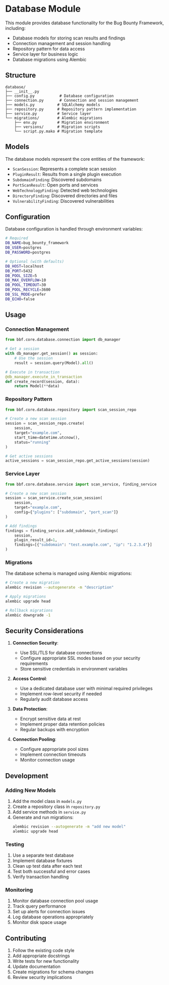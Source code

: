 # Database Module

This module provides database functionality for the Bug Bounty Framework, including:
- Database models for storing scan results and findings
- Connection management and session handling
- Repository pattern for data access
- Service layer for business logic
- Database migrations using Alembic

## Structure

```
database/
├── __init__.py
├── config.py           # Database configuration
├── connection.py       # Connection and session management
├── models.py          # SQLAlchemy models
├── repository.py      # Repository pattern implementation
├── service.py         # Service layer
└── migrations/        # Alembic migrations
    ├── env.py         # Migration environment
    ├── versions/      # Migration scripts
    └── script.py.mako # Migration template
```

## Models

The database models represent the core entities of the framework:

- `ScanSession`: Represents a complete scan session
- `PluginResult`: Results from a single plugin execution
- `SubdomainFinding`: Discovered subdomains
- `PortScanResult`: Open ports and services
- `WebTechnologyFinding`: Detected web technologies
- `DirectoryFinding`: Discovered directories and files
- `VulnerabilityFinding`: Discovered vulnerabilities

## Configuration

Database configuration is handled through environment variables:

```bash
# Required
DB_NAME=bug_bounty_framework
DB_USER=postgres
DB_PASSWORD=postgres

# Optional (with defaults)
DB_HOST=localhost
DB_PORT=5432
DB_POOL_SIZE=5
DB_MAX_OVERFLOW=10
DB_POOL_TIMEOUT=30
DB_POOL_RECYCLE=3600
DB_SSL_MODE=prefer
DB_ECHO=false
```

## Usage

### Connection Management

```python
from bbf.core.database.connection import db_manager

# Get a session
with db_manager.get_session() as session:
    # Use the session
    result = session.query(Model).all()

# Execute in transaction
@db_manager.execute_in_transaction
def create_record(session, data):
    return Model(**data)
```

### Repository Pattern

```python
from bbf.core.database.repository import scan_session_repo

# Create a new scan session
session = scan_session_repo.create(
    session,
    target="example.com",
    start_time=datetime.utcnow(),
    status="running"
)

# Get active sessions
active_sessions = scan_session_repo.get_active_sessions(session)
```

### Service Layer

```python
from bbf.core.database.service import scan_service, finding_service

# Create a new scan session
session = scan_service.create_scan_session(
    session,
    target="example.com",
    config={"plugins": ["subdomain", "port_scan"]}
)

# Add findings
findings = finding_service.add_subdomain_findings(
    session,
    plugin_result_id=1,
    findings=[{"subdomain": "test.example.com", "ip": "1.2.3.4"}]
)
```

### Migrations

The database schema is managed using Alembic migrations:

```bash
# Create a new migration
alembic revision --autogenerate -m "description"

# Apply migrations
alembic upgrade head

# Rollback migrations
alembic downgrade -1
```

## Security Considerations

1. **Connection Security**:
   - Use SSL/TLS for database connections
   - Configure appropriate SSL modes based on your security requirements
   - Store sensitive credentials in environment variables

2. **Access Control**:
   - Use a dedicated database user with minimal required privileges
   - Implement row-level security if needed
   - Regularly audit database access

3. **Data Protection**:
   - Encrypt sensitive data at rest
   - Implement proper data retention policies
   - Regular backups with encryption

4. **Connection Pooling**:
   - Configure appropriate pool sizes
   - Implement connection timeouts
   - Monitor connection usage

## Development

### Adding New Models

1. Add the model class in `models.py`
2. Create a repository class in `repository.py`
3. Add service methods in `service.py`
4. Generate and run migrations:
   ```bash
   alembic revision --autogenerate -m "add new model"
   alembic upgrade head
   ```

### Testing

1. Use a separate test database
2. Implement database fixtures
3. Clean up test data after each test
4. Test both successful and error cases
5. Verify transaction handling

### Monitoring

1. Monitor database connection pool usage
2. Track query performance
3. Set up alerts for connection issues
4. Log database operations appropriately
5. Monitor disk space usage

## Contributing

1. Follow the existing code style
2. Add appropriate docstrings
3. Write tests for new functionality
4. Update documentation
5. Create migrations for schema changes
6. Review security implications 